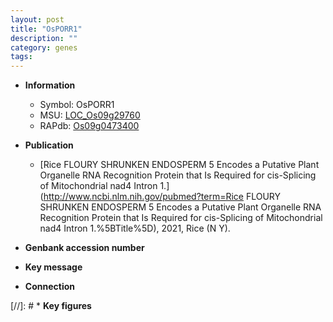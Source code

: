 ```yaml
---
layout: post
title: "OsPORR1"
description: ""
category: genes
tags: 
---
```


* **Information**  
    + Symbol: OsPORR1  
    + MSU: [LOC_Os09g29760](http://rice.uga.edu/cgi-bin/ORF_infopage.cgi?orf=LOC_Os09g29760)  
    + RAPdb: [Os09g0473400](http://rapdb.dna.affrc.go.jp/viewer/gbrowse_details/irgsp1?name=Os09g0473400)  

* **Publication**  
    + [Rice FLOURY SHRUNKEN ENDOSPERM 5 Encodes a Putative Plant Organelle RNA Recognition Protein that Is Required for cis-Splicing of Mitochondrial nad4 Intron 1.](http://www.ncbi.nlm.nih.gov/pubmed?term=Rice FLOURY SHRUNKEN ENDOSPERM 5 Encodes a Putative Plant Organelle RNA Recognition Protein that Is Required for cis-Splicing of Mitochondrial nad4 Intron 1.%5BTitle%5D), 2021, Rice (N Y).

* **Genbank accession number**  

* **Key message**  

* **Connection**  

[//]: # * **Key figures**  


